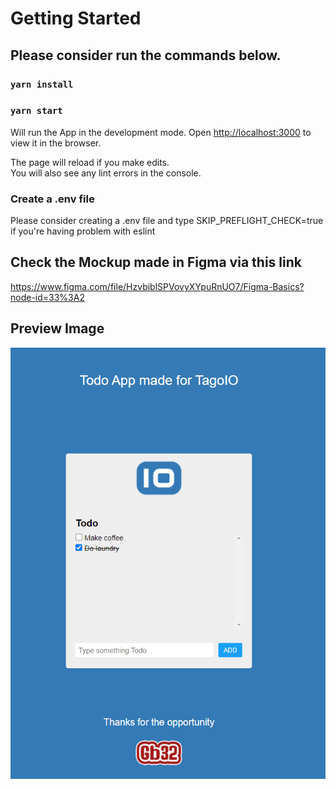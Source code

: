 # Getting Started 

## Please consider run the commands below.

### `yarn install`

### `yarn start`

Will run the App in the development mode.
Open [http://localhost:3000](http://localhost:3000) to view it in the browser.

The page will reload if you make edits.\
You will also see any lint errors in the console.


### Create a .env file

Please consider creating a .env file and type SKIP_PREFLIGHT_CHECK=true if you're having problem with eslint

## Check the Mockup made in Figma via this link
https://www.figma.com/file/HzvbiblSPVovyXYpuRnUO7/Figma-Basics?node-id=33%3A2

## Preview Image

![Prev](./src/images/todo.png)
